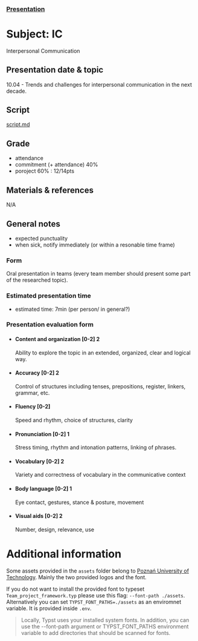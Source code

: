 ### [Presentation](https://1drv.ms/p/s!ApPlUecbgSQIyTGZdQ94JTFu_qO9)

# Subject: IC

Interpersonal Communication

## Presentation date & topic

10.04 - Trends and challenges for interpersonal communication in the next decade.

## Script

[script.md](assets/script.md)

## Grade

- attendance
- commitment (+ attendance) 40%
- poroject 60% : 12/14pts

## Materials & references

N/A

## General notes

- expected punctuality
- when sick, notify immediately (or within a resonable time frame)

### Form

Oral presentation in teams (every team member should present some part of the researched topic).

### Estimated presentation time

- estimated time: 7min (per person/ in general?)

### Presentation evaluation form

- #### Content and organization [0-2] 2
  Ability to explore the topic in an extended, organized, clear and logical way.
- #### Accuracy [0-2] 2
  Control of structures including tenses, prepositions, register, linkers, grammar, etc.
- #### Fluency [0-2]
  Speed and rhythm, choice of structures, clarity
- #### Pronunciation [0-2] 1
  Stress timing, rhythm and intonation patterns, linking of phrases.
- #### Vocabulary [0-2] 2
  Variety and correctness of vocabulary in the communicative context
- #### Body language [0-2] 1
  Eye contact, gestures, stance & posture, movement
- #### Visual aids [0-2] 2
  Number, design, relevance, use

# Additional information

Some assets provided in the `assets` folder belong to [Poznań University of Technology]("https://put.poznan.pl"). Mainly the two provided logos and the font.

If you do not want to install the provided font to typeset `Team_project_framework.typ` please use this flag: `--font-path ./assets`. Alternatively you can set `TYPST_FONT_PATHS=./assets` as an enviromnet variable. It is provided inside `.env`.

> Locally, Typst uses your installed system fonts. In addition, you can use the --font-path argument or TYPST_FONT_PATHS environment variable to add directories that should be scanned for fonts.

